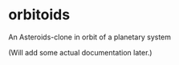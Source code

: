 # orbitoids
An Asteroids-clone in orbit of a planetary system

(Will add some actual documentation later.)
